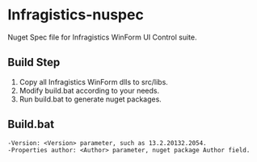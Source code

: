 Infragistics-nuspec
===================

Nuget Spec file for Infragistics WinForm UI Control suite.

Build Step
-----

1. Copy all Infragistics WinForm dlls to src/libs.
2. Modify build.bat according to your needs.
3. Run build.bat to generate nuget packages.

Build.bat
-----

```batch
-Version: <Version> parameter, such as 13.2.20132.2054.
-Properties author: <Author> parameter, nuget package Author field.
```